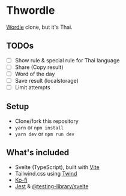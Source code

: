 # Thwordle

[Wordle](https://www.powerlanguage.co.uk/wordle/) clone, but it's Thai.

## TODOs

- [ ] Show rule & special rule for Thai language
- [ ] Share (Copy result)
- [ ] Word of the day
- [ ] Save result (localstorage)
- [ ] Limit attempts

## Setup

- Clone/fork this repository
- `yarn` or `npm install`
- `yarn dev` or `npm run dev`

## What's included

- Svelte (TypeScript), built with [Vite](https://vitejs.dev)
- Tailwind.css using [Twind](https://twind.dev)
- [Ko-fi](https://ko-fi.com)
- [Jest](https://jestjs.io) & [@testing-library/svelte](https://testing-library.com/docs/svelte-testing-library)
